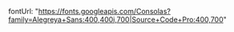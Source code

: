 fontUrl: "https://fonts.googleapis.com/Consolas?family=Alegreya+Sans:400,400i,700|Source+Code+Pro:400,700"

